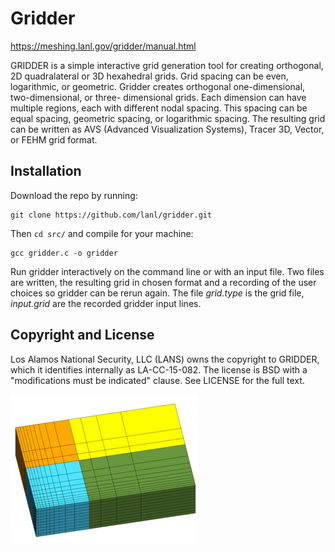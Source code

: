 # Gridder

https://meshing.lanl.gov/gridder/manual.html

GRIDDER is a simple interactive grid generation tool for creating orthogonal, 2D quadralateral or 3D hexahedral grids. Grid spacing can be even, logarithmic, or geometric. Gridder creates orthogonal one-dimensional, two-dimensional, or three- dimensional grids. Each dimension can have multiple regions, each with different nodal spacing. This spacing can be equal spacing, geometric spacing, or logarithmic spacing. The resulting grid can be written as AVS (Advanced Visualization Systems), Tracer 3D, Vector, or FEHM grid format. 

## Installation

Download the repo by running:

    git clone https://github.com/lanl/gridder.git

Then `cd src/` and compile for your machine:

    gcc gridder.c -o gridder
    
Run gridder interactively on the command line or with an input file.
Two files are written, the resulting grid in chosen format and a 
recording of the user choices so gridder can be rerun again.
The file *grid.type* is the grid file, *input.grid* are the recorded gridder input lines.


## Copyright and License

Los Alamos National Security, LLC (LANS) owns the copyright to GRIDDER, which it identifies internally as LA-CC-15-082. The license is BSD with a "modifications must be indicated" clause. See LICENSE for the full text.

![alt tag](screenshots/gridder2_TN.PNG)
